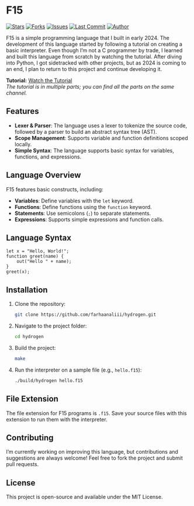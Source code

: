 # F15

[![Stars](https://img.shields.io/github/stars/farhaanaliii/f15?style=for-the-badge\&logo=github\&color=FFD700)](https://github.com/farhaanaliii/f15/stargazers)
[![Forks](https://img.shields.io/github/forks/farhaanaliii/f15?style=for-the-badge\&logo=github\&color=FF69B4)](https://github.com/farhaanaliii/f15/network/members)
[![Issues](https://img.shields.io/github/issues/farhaanaliii/f15?style=for-the-badge\&logo=github\&color=00BFFF)](https://github.com/farhaanaliii/f15/issues)
[![Last Commit](https://img.shields.io/github/last-commit/farhaanaliii/f15?style=for-the-badge\&logo=git\&color=32CD32)](https://github.com/farhaanaliii/f15/commits/main)
[![Author](https://img.shields.io/badge/author-Farhan%20Ali-blueviolet?style=for-the-badge\&logo=github)](https://github.com/farhaanaliii)

</div>

F15 is a simple programming language that I built in early 2024. The development of this language started by following a tutorial on creating a basic interpreter. Even though I’m not a C programmer by trade, I learned and built this language from scratch by watching the tutorial. After diving into Python, I got sidetracked with other projects, but as 2024 is coming to an end, I plan to return to this project and continue developing it.

**Tutorial:** [Watch the Tutorial](https://youtu.be/WABO4o_y8qc)  
*The tutorial is in multiple parts; you can find all the parts on the same channel.*

## Features

- **Lexer & Parser**: The language uses a lexer to tokenize the source code, followed by a parser to build an abstract syntax tree (AST).
- **Scope Management**: Supports variable and function definitions scoped locally.
- **Simple Syntax**: The language supports basic syntax for variables, functions, and expressions.

## Language Overview

F15 features basic constructs, including:

- **Variables**: Define variables with the `let` keyword.
- **Functions**: Define functions using the `function` keyword.
- **Statements**: Use semicolons (`;`) to separate statements.
- **Expressions**: Supports simple expressions and function calls.

## Language Syntax

```f15
let x = "Hello, World!";
function greet(name) {
    out("Hello " + name);
}
greet(x);
```

## Installation

1. Clone the repository:

    ```bash
    git clone https://github.com/farhaanaliii/hydrogen.git
    ```

2. Navigate to the project folder:

    ```bash
    cd hydrogen
    ```

3. Build the project:

    ```bash
    make
    ```

4. Run the interpreter on a sample file (e.g., `hello.f15`):

    ```bash
    ./build/hydrogen hello.f15
    ```

## File Extension

The file extension for F15 programs is `.f15`. Save your source files with this extension to run them with the interpreter.

## Contributing

I’m currently working on improving this language, but contributions and suggestions are always welcome! Feel free to fork the project and submit pull requests.

## License

This project is open-source and available under the MIT License.